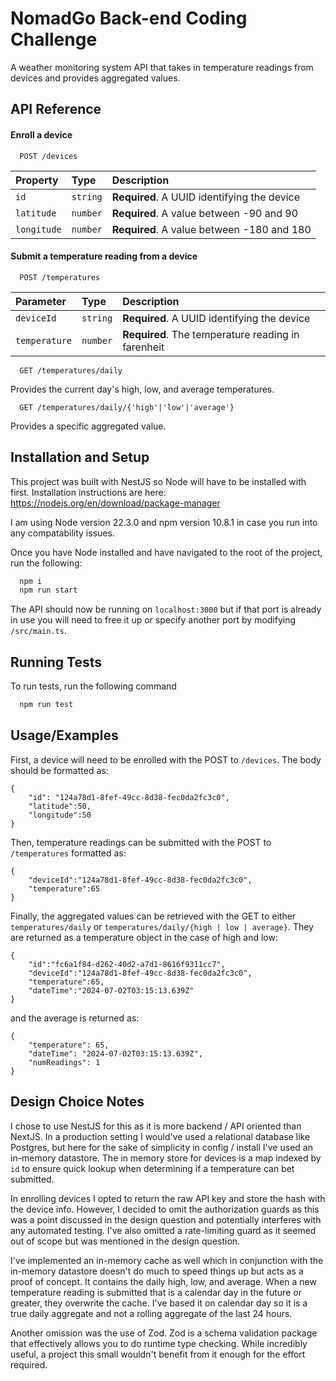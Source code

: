 # NomadGo Back-end Coding Challenge

A weather monitoring system API that takes in temperature readings from devices and provides aggregated values.

## API Reference

#### Enroll a device

```
  POST /devices
```

| Property    | Type     | Description                                 |
| :---------- | :------- | :------------------------------------------ |
| `id`        | `string` | **Required**. A UUID identifying the device |
| `latitude`  | `number` | **Required**. A value between -90 and 90    |
| `longitude` | `number` | **Required**. A value between -180 and 180  |

#### Submit a temperature reading from a device

```
  POST /temperatures
```

| Parameter     | Type     | Description                                        |
| :------------ | :------- | :------------------------------------------------- |
| `deviceId`    | `string` | **Required**. A UUID identifying the device        |
| `temperature` | `number` | **Required**. The temperature reading in farenheit |

```
  GET /temperatures/daily
```

Provides the current day's high, low, and average temperatures.

```
  GET /temperatures/daily/{'high'|'low'|'average'}
```

Provides a specific aggregated value.

## Installation and Setup

This project was built with NestJS so Node will have to be installed with first. Installation instructions are here: https://nodejs.org/en/download/package-manager

I am using Node version 22.3.0 and npm version 10.8.1 in case you run into any compatability issues.

Once you have Node installed and have navigated to the root of the project, run the following:

```bash
  npm i
  npm run start
```

The API should now be running on `localhost:3000` but if that port is already in use you will need to free it up or specify another port by modifying `/src/main.ts`.

## Running Tests

To run tests, run the following command

```bash
  npm run test
```

## Usage/Examples

First, a device will need to be enrolled with the POST to `/devices`. The body should be formatted as:

```
{
    "id": "124a78d1-8fef-49cc-8d38-fec0da2fc3c0",
    "latitude":50,
    "longitude":50
}
```

Then, temperature readings can be submitted with the POST to `/temperatures` formatted as:

```
{
    "deviceId":"124a78d1-8fef-49cc-8d38-fec0da2fc3c0",
    "temperature":65
}
```

Finally, the aggregated values can be retrieved with the GET to either `temperatures/daily` or `temperatures/daily/{high | low | average}`. They are returned as a temperature object in the case of high and low:

```
{
    "id":"fc6a1f84-d262-40d2-a7d1-8616f9311cc7",
    "deviceId":"124a78d1-8fef-49cc-8d38-fec0da2fc3c0",
    "temperature":65,
    "dateTime":"2024-07-02T03:15:13.639Z"
}
```

and the average is returned as:

```
{
    "temperature": 65,
    "dateTime": "2024-07-02T03:15:13.639Z",
    "numReadings": 1
}
```

## Design Choice Notes

I chose to use NestJS for this as it is more backend / API oriented than NextJS. In a production setting I would've used a relational database like Postgres, but here for the sake of simplicity in config / install I've used an in-memory datastore. The in memory store for devices is a map indexed by `id` to ensure quick lookup when determining if a temperature can bet submitted.

In enrolling devices I opted to return the raw API key and store the hash with the device info. However, I decided to omit the authorization guards as this was a point discussed in the design question and potentially interferes with any automated testing. I've also omitted a rate-limiting guard as it seemed out of scope but was mentioned in the design question.

I've implemented an in-memory cache as well which in conjunction with the in-memory datastore doesn't do much to speed things up but acts as a proof of concept. It contains the daily high, low, and average. When a new temperature reading is submitted that is a calendar day in the future or greater, they overwrite the cache. I've based it on calendar day so it is a true daily aggregate and not a rolling aggregate of the last 24 hours.

Another omission was the use of Zod. Zod is a schema validation package that effectively allows you to do runtime type checking. While incredibly useful, a project this small wouldn't benefit from it enough for the effort required.


